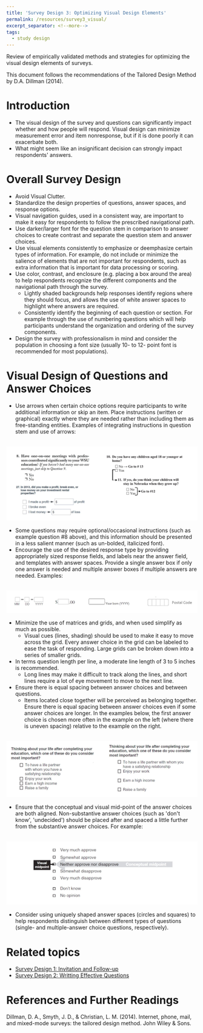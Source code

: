 ```yaml
---
title: 'Survey Design 3: Optimizing Visual Design Elements'
permalink: /resources/survey3_visual/
excerpt_separator: <!--more-->
tags:
  - study design
---
```


Review of empirically validated methods and strategies for optimizing the visual design elements of surveys.<!--more-->

This document follows the recommendations of the Tailored Design Method by D.A. Dillman (2014).

# Introduction
-   The visual design of the survey and questions can significantly impact whether and how people will respond. Visual design can minimize measurement error and item nonresponse, but if it is done poorly it can exacerbate both.
-   What might seem like an insignificant decision can strongly impact respondents' answers.

# Overall Survey Design
-   Avoid Visual Clutter.
-   Standardize the design properties of questions, answer spaces, and response options.
-   Visual navigation guides, used in a consistent way, are important to make it easy for respondents to follow the prescribed navigational path.
-   Use darker/larger font for the question stem in comparison to answer choices to create contrast and separate the question stem and answer choices.
-   Use visual elements consistently to emphasize or deemphasize certain types of information. For example, do not include or minimize the salience of elements that are not important for respondents, such as extra information that is important for data processing or scoring.
-   Use color, contrast, and enclosure (e.g. placing a box around the area) to help respondents recognize the different components and the navigational path through the survey.
    -   Lightly shaded backgrounds help responses identify regions where they should focus, and allows the use of white answer spaces to highlight where answers are required.
    -   Consistently identify the beginning of each question or section. For example through the use of numbering questions which will help participants understand the organization and ordering of the survey components.
-   Design the survey with professionalism in mind and consider the population in choosing a font size (usually 10- to 12- point font is recommended for most populations).


# Visual Design of Questions and Answer Choices
-   Use arrows when certain choice options require participants to write additional information or skip an item. Place instructions (written or graphical) exactly where they are needed rather than including them as free-standing entities. Examples of integrating instructions in question stem and use of arrows:

<br/><img src='/images/posts/survey_design/survey_design1.JPG'><br/>

-   Some questions may require optional/occasional instructions (such as example question \#8 above), and this information should be presented in a less salient manner (such as un-bolded, italicized font).
-   Encourage the use of the desired response type by providing appropriately sized response fields, and labels near the answer field, and templates with answer spaces. Provide a single answer box if only one answer is needed and multiple answer boxes if multiple answers are needed. Examples:

<br/><img src='/images/posts/survey_design/survey_design2.JPG'><br/>

-   Minimize the use of matrices and grids, and when used simplify as much as possible.
    -   Visual cues (lines, shading) should be used to make it easy to move across the grid. Every answer choice in the grid can be labeled to ease the task of responding. Large grids can be broken down into a series of smaller grids.
-   In terms question length per line, a moderate line length of 3 to 5 inches is recommended.
    -   Long lines may make it difficult to track along the lines, and short lines require a lot of eye movement to move to the next line.
-   Ensure there is equal spacing between answer choices and between questions.
    -   Items located close together will be perceived as belonging together. Ensure there is equal spacing between answer choices even if some answer choices are longer. In the examples below, the first answer choice is chosen more often in the example on the left (where there is uneven spacing) relative to the example on the right.

<br/><img src='/images/posts/survey_design/survey_design3.JPG'><br/>

-   Ensure that the conceptual and visual mid-point of the answer choices are both aligned. Non-substantive answer choices (such as 'don't know', 'undecided') should be placed after and spaced a little further from the substantive answer choices. For example:

<br/><img src='/images/posts/survey_design/survey_design4.JPG'> <br/>

-   Consider using uniquely shaped answer spaces (circles and squares) to help respondents distinguish between different types of questions (single- and multiple-answer choice questions, respectively).



# Related topics
- [Survey Design 1: Invitation and Follow-up](/resources/survey1_invitation/)
- [Survey Design 2: Writting Effective Questions](/resources/survey2_questions/)


# References and Further Readings

Dillman, D. A., Smyth, J. D., & Christian, L. M. (2014). Internet, phone, mail, and mixed-mode surveys: the tailored design method. John Wiley & Sons.
